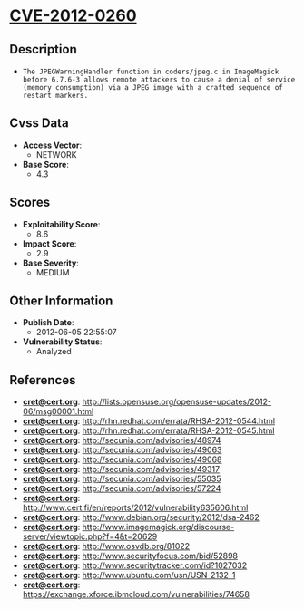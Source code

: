 
# [CVE-2012-0260](https://cve.mitre.org/cgi-bin/cvename.cgi?name=CVE-2012-0260)

## Description

- `The JPEGWarningHandler function in coders/jpeg.c in ImageMagick before 6.7.6-3 allows remote attackers to cause a denial of service (memory consumption) via a JPEG image with a crafted sequence of restart markers.`

## Cvss Data

- **Access Vector**:
  - NETWORK
- **Base Score**:
  - 4.3

## Scores

- **Exploitability Score**:
  - 8.6
- **Impact Score**:
  - 2.9
- **Base Severity**:
  - MEDIUM

## Other Information

- **Publish Date**:
  - 2012-06-05 22:55:07
- **Vulnerability Status**:
  - Analyzed

## References

- **cret@cert.org**: http://lists.opensuse.org/opensuse-updates/2012-06/msg00001.html
- **cret@cert.org**: http://rhn.redhat.com/errata/RHSA-2012-0544.html
- **cret@cert.org**: http://rhn.redhat.com/errata/RHSA-2012-0545.html
- **cret@cert.org**: http://secunia.com/advisories/48974
- **cret@cert.org**: http://secunia.com/advisories/49063
- **cret@cert.org**: http://secunia.com/advisories/49068
- **cret@cert.org**: http://secunia.com/advisories/49317
- **cret@cert.org**: http://secunia.com/advisories/55035
- **cret@cert.org**: http://secunia.com/advisories/57224
- **cret@cert.org**: http://www.cert.fi/en/reports/2012/vulnerability635606.html
- **cret@cert.org**: http://www.debian.org/security/2012/dsa-2462
- **cret@cert.org**: http://www.imagemagick.org/discourse-server/viewtopic.php?f=4&t=20629
- **cret@cert.org**: http://www.osvdb.org/81022
- **cret@cert.org**: http://www.securityfocus.com/bid/52898
- **cret@cert.org**: http://www.securitytracker.com/id?1027032
- **cret@cert.org**: http://www.ubuntu.com/usn/USN-2132-1
- **cret@cert.org**: https://exchange.xforce.ibmcloud.com/vulnerabilities/74658
